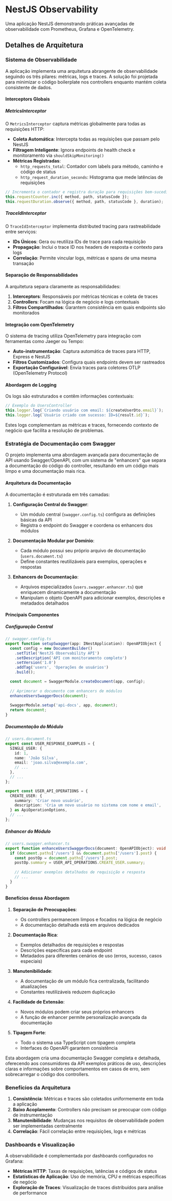 # NestJS Observability

Uma aplicação NestJS demonstrando práticas avançadas de observabilidade com Prometheus, Grafana e OpenTelemetry.

## Detalhes de Arquitetura

### Sistema de Observabilidade

A aplicação implementa uma arquitetura abrangente de observabilidade seguindo os três pilares: métricas, logs e traces. A solução foi projetada para minimizar o código boilerplate nos controllers enquanto mantém coleta consistente de dados.

#### Interceptors Globais

##### MetricsInterceptor

O `MetricsInterceptor` captura métricas globalmente para todas as requisições HTTP:

- **Coleta Automática**: Intercepta todas as requisições que passam pelo NestJS
- **Filtragem Inteligente**: Ignora endpoints de health check e monitoramento via `shouldSkipMonitoring()`
- **Métricas Registradas**:
  - `http_requests_total`: Contador com labels para método, caminho e código de status
  - `http_request_duration_seconds`: Histograma que mede latências de requisições

```typescript
// Incrementa o contador e registra duração para requisições bem-sucedidas
this.requestCounter.inc({ method, path, statusCode });
this.requestDuration.observe({ method, path, statusCode }, duration);
```

##### TraceIdInterceptor

O `TraceIdInterceptor` implementa distributed tracing para rastreabilidade entre serviços:

- **IDs Únicos**: Gera ou reutiliza IDs de trace para cada requisição
- **Propagação**: Inclui o trace ID nos headers de resposta e contexto para logs
- **Correlação**: Permite vincular logs, métricas e spans de uma mesma transação

#### Separação de Responsabilidades

A arquitetura separa claramente as responsabilidades:

1. **Interceptors**: Responsáveis por métricas técnicas e coleta de traces
2. **Controllers**: Focam na lógica de negócio e logs contextuais
3. **Filtros Compartilhados**: Garantem consistência em quais endpoints são monitorados

#### Integração com OpenTelemetry

O sistema de tracing utiliza OpenTelemetry para integração com ferramentas como Jaeger ou Tempo:

- **Auto-instrumentação**: Captura automática de traces para HTTP, Express e NestJS
- **Filtros Customizados**: Configura quais endpoints devem ser rastreados
- **Exportação Configurável**: Envia traces para coletores OTLP (OpenTelemetry Protocol)

#### Abordagem de Logging

Os logs são estruturados e contêm informações contextuais:

```typescript
// Exemplo do UsersController
this.logger.log(`Criando usuário com email: ${createUserDto.email}`);
this.logger.log(`Usuário criado com sucesso: ID=${result.id}`);
```

Estes logs complementam as métricas e traces, fornecendo contexto de negócio que facilita a resolução de problemas.

### Estratégia de Documentação com Swagger

O projeto implementa uma abordagem avançada para documentação de API usando Swagger/OpenAPI, com um sistema de "enhancers" que separa a documentação do código do controller, resultando em um código mais limpo e uma documentação mais rica.

#### Arquitetura da Documentação

A documentação é estruturada em três camadas:

1. **Configuração Central do Swagger**: 
   - Um módulo central (`swagger.config.ts`) configura as definições básicas da API
   - Registra o endpoint do Swagger e coordena os enhancers dos módulos

2. **Documentação Modular por Domínio**:
   - Cada módulo possui seu próprio arquivo de documentação (`users.document.ts`)
   - Define constantes reutilizáveis para exemplos, operações e respostas

3. **Enhancers de Documentação**:
   - Arquivos especializados (`users.swagger.enhancer.ts`) que enriquecem dinamicamente a documentação
   - Manipulam o objeto OpenAPI para adicionar exemplos, descrições e metadados detalhados

#### Principais Componentes

##### Configuração Central

```typescript
// swagger.config.ts
export function setupSwagger(app: INestApplication): OpenAPIObject {
  const config = new DocumentBuilder()
    .setTitle('NestJS Observability API')
    .setDescription('API com monitoramento completo')
    .setVersion('1.0')
    .addTag('users', 'Operações de usuários')
    .build();

  const document = SwaggerModule.createDocument(app, config);
  
  // Aprimorar o documento com enhancers de módulos
  enhanceUsersSwaggerDocs(document);
  
  SwaggerModule.setup('api-docs', app, document);
  return document;
}
```

##### Documentação do Módulo

```typescript
// users.document.ts
export const USER_RESPONSE_EXAMPLES = {
  SINGLE_USER: {
    id: 1,
    name: 'João Silva',
    email: 'joao.silva@exemplo.com',
    // ...
  },
  // ...
};

export const USER_API_OPERATIONS = {
  CREATE_USER: {
    summary: 'Criar novo usuário',
    description: 'Cria um novo usuário no sistema com nome e email',
  } as ApiOperationOptions,
  // ...
};
```

##### Enhancer do Módulo

```typescript
// users.swagger.enhancer.ts
export function enhanceUsersSwaggerDocs(document: OpenAPIObject): void {
  if (document.paths['/users'] && document.paths['/users'].post) {
    const postOp = document.paths['/users'].post;
    postOp.summary = USER_API_OPERATIONS.CREATE_USER.summary;
    
    // Adicionar exemplos detalhados de requisição e resposta
    // ...
  }
}
```

#### Benefícios dessa Abordagem

1. **Separação de Preocupações**:
   - Os controllers permanecem limpos e focados na lógica de negócio
   - A documentação detalhada está em arquivos dedicados

2. **Documentação Rica**:
   - Exemplos detalhados de requisições e respostas
   - Descrições específicas para cada endpoint
   - Metadados para diferentes cenários de uso (erros, sucesso, casos especiais)

3. **Manutenibilidade**:
   - A documentação de um módulo fica centralizada, facilitando atualizações
   - Constantes reutilizáveis reduzem duplicação

4. **Facilidade de Extensão**:
   - Novos módulos podem criar seus próprios enhancers
   - A função de enhancer permite personalização avançada da documentação

5. **Tipagem Forte**:
   - Todo o sistema usa TypeScript com tipagem completa
   - Interfaces do OpenAPI garantem consistência

Esta abordagem cria uma documentação Swagger completa e detalhada, oferecendo aos consumidores da API exemplos práticos de uso, descrições claras e informações sobre comportamentos em casos de erro, sem sobrecarregar o código dos controllers.

### Benefícios da Arquitetura

1. **Consistência**: Métricas e traces são coletados uniformemente em toda a aplicação
2. **Baixo Acoplamento**: Controllers não precisam se preocupar com código de instrumentação
3. **Manutenibilidade**: Mudanças nos requisitos de observabilidade podem ser implementadas centralmente
4. **Correlação**: Fácil correlação entre requisições, logs e métricas

### Dashboards e Visualização

A observabilidade é complementada por dashboards configurados no Grafana:

- **Métricas HTTP**: Taxas de requisições, latências e códigos de status
- **Estatísticas de Aplicação**: Uso de memória, CPU e métricas específicas de negócio
- **Exploração de Traces**: Visualização de traces distribuídos para análise de performance
